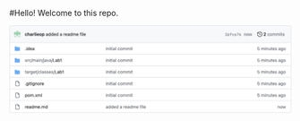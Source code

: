 #Hello! Welcome to this repo.

![A screenshot of my initial repo ](./assets/Initial-repo.jpg "My initial repo")

